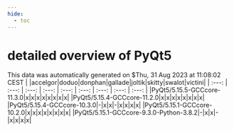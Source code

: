 ```yaml
---
hide:
  - toc
---
```


detailed overview of PyQt5
==========================


This data was automatically generated on $Thu, 31 Aug 2023 at 11:08:02 CEST
| |accelgor|doduo|donphan|gallade|joltik|skitty|swalot|victini|
| :---: | :---: | :---: | :---: | :---: | :---: | :---: | :---: | :---: |
|PyQt5/5.15.5-GCCcore-11.3.0|x|x|x|x|x|x|x|x|
|PyQt5/5.15.4-GCCcore-11.2.0|x|x|x|x|x|x|x|x|
|PyQt5/5.15.4-GCCcore-10.3.0|-|x|x|-|x|x|x|x|
|PyQt5/5.15.1-GCCcore-10.2.0|x|x|x|x|x|x|x|x|
|PyQt5/5.15.1-GCCcore-9.3.0-Python-3.8.2|-|x|x|-|x|x|x|x|
